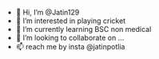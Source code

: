 - 👋 Hi, I’m @Jatin129
- 👀 I’m interested in playing cricket 
- 🌱 I’m currently learning BSC non medical 
- 💞️ I’m looking to collaborate on ...
- 📫  reach me by insta @jatinpotlia

<!---
Jatin129/Jatin129 is a ✨ special ✨ repository because its `README.md` (this file) appears on your GitHub profile.
You can click the Preview link to take a look at your changes.
--->
